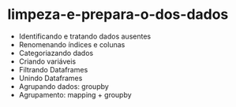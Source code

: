 # limpeza-e-prepara-o-dos-dados

- Identificando e tratando dados ausentes
- Renomenando índices e colunas
- Categoriazando dados
- Criando variáveis
- Filtrando Dataframes
- Unindo Dataframes
- Agrupando dados: groupby
- Agrupamento: mapping + groupby
